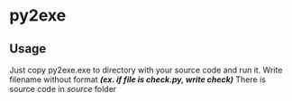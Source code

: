 # py2exe

## Usage
Just copy py2exe.exe to directory with your source code and run it. Write filename without format ***(ex. if file is check.py, write check)***
There is source code in *source* folder
